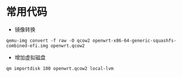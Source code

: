 # 常用代码

- 镜像转换

```shell
qemu-img convert -f raw -O qcow2 openwrt-x86-64-generic-squashfs-combined-efi.img openwrt.qcow2
```

- 增加虚拟磁盘

```shell
qm importdisk 100 openwrt.qcow2 local-lvm
```

